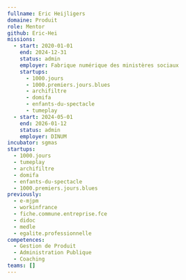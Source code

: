 ```yaml
---
fullname: Eric Heijligers
domaine: Produit
role: Mentor
github: Eric-Hei
missions:
  - start: 2020-01-01
    end: 2024-12-31
    status: admin
    employer: Fabrique numérique des ministères sociaux
    startups:
      - 1000.jours
      - 1000.premiers.jours.blues
      - archifiltre
      - domifa
      - enfants-du-spectacle
      - tumeplay
  - start: 2024-05-01
    end: 2026-01-12
    status: admin
    employer: DINUM
incubator: sgmas
startups:
  - 1000.jours
  - tumeplay
  - archifiltre
  - domifa
  - enfants-du-spectacle
  - 1000.premiers.jours.blues
previously:
  - e-mjpm
  - workinfrance
  - fiche.commune.entreprise.fce
  - didoc
  - medle
  - egalite.professionnelle
competences:
  - Gestion de Produit
  - Administration Publique
  - Coaching
teams: []
---
```


